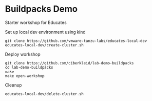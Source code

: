 Buildpacks Demo
================

Starter workshop for Educates

Set up local dev environment using kind
```shell
git clone https://github.com/vmware-tanzu-labs/educates-local-dev
educates-local-dev/create-cluster.sh
```

Deploy workshop
```shell
git clone https://github.com/ciberkleid/lab-demo-buildpacks
cd lab-demo-buildpacks
make
make open-workshop
```

Cleanup
```shell
educates-local-dev/delete-cluster.sh
```